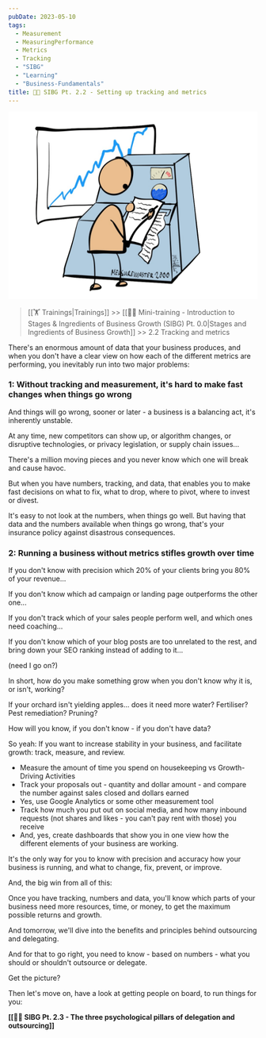 ```yaml
---
pubDate: 2023-05-10
tags:
  - Measurement
  - MeasuringPerformance
  - Metrics
  - Tracking
  - "SIBG"
  - "Learning"
  - "Business-Fundamentals"
title: 👨‍🎓 SIBG Pt. 2.2 - Setting up tracking and metrics
---
```


![](Media/SalesflowCoach.app_Why-you-need-measurement-and-tracking_MartinStellar.png)

>[[🏋️ Trainings|Trainings]] >> [[👨‍🎓 Mini-training - Introduction to Stages & Ingredients of Business Growth (SIBG) Pt. 0.0|Stages and Ingredients of Business Growth]] >> 2.2 Tracking and metrics

There's an enormous amount of data that your business produces, and when you don't have a clear view on how each of the different metrics are performing, you inevitably run into two major problems:

### 1: Without tracking and measurement, it's hard to make fast changes when things go wrong

And things will go wrong, sooner or later - a business is a balancing act, it's inherently unstable.

At any time, new competitors can show up, or algorithm changes, or disruptive technologies, or privacy legislation, or supply chain issues...

There's a million moving pieces and you never know which one will break and cause havoc.

But when you have numbers, tracking, and data, that enables you to make fast decisions on what to fix, what to drop, where to pivot, where to invest or divest.

It's easy to not look at the numbers, when things go well. But having that data and the numbers available when things go wrong, that's your insurance policy against disastrous consequences.

### 2: Running a business without metrics stifles growth over time

If you don't know with precision which 20% of your clients bring you 80% of your revenue...

If you don't know which ad campaign or landing page outperforms the other one...

If you don't track which of your sales people perform well, and which ones need coaching...

If you don't know which of your blog posts are too unrelated to the rest, and bring down your SEO ranking instead of adding to it...

(need I go on?)

In short, how do you make something grow when you don't know why it is, or isn't, working?

If your orchard isn't yielding apples... does it need more water? Fertiliser? Pest remediation? Pruning?

How will you know, if you don't know - if you don't have data?

So yeah: If you want to increase stability in your business, and facilitate growth: track, measure, and review.

- Measure the amount of time you spend on housekeeping vs Growth-Driving Activities
- Track your proposals out - quantity and dollar amount - and compare the number against sales closed and dollars earned
- Yes, use Google Analytics or some other measurement tool
- Track how much you put out on social media, and how many inbound requests (not shares and likes - you can't pay rent with those) you receive
- And, yes, create dashboards that show you in one view how the different elements of your business are working.
<!--Link to EHR[[Calculate your EHR]]-->

It's the only way for you to know with precision and accuracy how your business is running, and what to change, fix, prevent, or improve.

<!--link to FPI-->

And, the big win from all of this:

Once you have tracking, numbers and data, you'll know which parts of your business need more resources, time, or money, to get the maximum possible returns and growth.

And tomorrow, we'll dive into the benefits and principles behind outsourcing and delegating.

And for that to go right, you need to know - based on numbers - what you should or shouldn't outsource or delegate.

Get the picture?

Then let's move on, have a look at getting people on board, to run things for you:

**[[👨‍🎓 SIBG Pt. 2.3 - The three psychological pillars of delegation and outsourcing]]**

<br />
